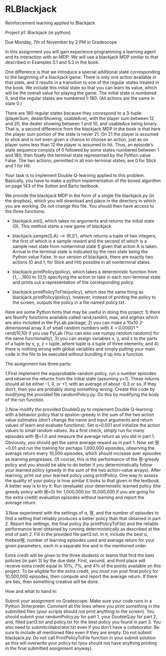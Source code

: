 # RLBlackjack
Reinforcement learning applied to Blackjack

Project p1: Blackjack (in python)

Due Monday, 7th of November by 2 PM in Gradescope

In  this assignment  you  will  gain  experience  programming  a  learning  agent  and  its interaction  with  an  MDP.  We  will  use  a  blackjack  MDP  similar  to  that  described  in Examples 5.1 and 5.3 in the book. 

One  difference  is  that  we  introduce  a  special  additional  state  corresponding  to  the beginning  of  a  blackjack  game.  There  is  only  one  action  available  in  that  state,  and  it results  in  a  transition  to  one  of  the  regular  states  treated  in  the  book.  We  include  this initial state so that you can learn its value, which will be the overall value for playing the game. The initial state is numbered 0, and the regular states are numbered 1-180. (All actions are the same in state 0.) 

There  are  180  regular  states  because  they  correspond  to  a  3-tuple:  (playerSum, dealerShowing,   usableAce),  with  the  player  sum  between  12  and  20,  the  dealer showing  between  1  and  10,  and  usableAce  being  binary.  That  is,  a  second  difference from  the  blackjack  MDP  in  the  book  is  that  here  the  player  sum  portion  of  the  state  is never  21.  On  21  the  player  is  assumed  to  stick  and  is  not  even  given  a  chance  to choose  an  action,  just  as  on  player  sums  less  than  12  the  player  is  assumed  to  hit. Thus,  an  episode’s  state  sequence  consists  of  0  followed  by  some  states  numbered between  1  and  180,  then  finally  the  terminal  state  represented  by  the  Python  value False. The two actions, permitted in all non-terminal states, are 0 for Stick and 1 for Hit.

Your task is to implement Double Q-learning applied to this problem. Basically, you have to make a python implementation of the boxed algorithm on page 143 of the Sutton and Barto textbook. 

We provide the blackjack MDP in the form of a single file blackjack.py (in the dropbox), which  you  will  download  and  place  in  the  directory  in  which  you  are  working.  Do  not change this file. You should then have access to the three functions: 
 
- blackjack.init(),  which  takes  no  arguments  and  returns  the  initial  state  (0). This method starts a new game of blackjack 

- blackjack.sample(S,A)  --> (R,S’),  which  returns  a  tuple  of  two  integers,  the first  of  which  is  a  sample  reward  and  the  second  of  which  is  a  sample  next  state from nonterminal state S given that action A is taken. Arrival in the terminal state is indicated  by  the  next  state  being  the  Python  value  False.  In  our  version  of blackjack, there are exactly two actions (0 and 1, for Stick and Hit) possible in all nonterminal states.

- blackjack.printPolicy(policy),  which  takes  a  deterministic  function  from {1,...,180}  to  {0,1}  specifying  the  action  to  take  in  each  non-terminal  state  and prints out a representation of the corresponding policy.

- blackjack.printPolicyToFile(policy),   which   doe   the   same   thing   as blackjack.printPolicy(policy),  however,  instead  of  printing  the  policy  to  the screen, outputs the policy in a file named policy.txt.

Here  are  some  Python  hints  that  may  be  useful  in  doing  this  project:  1)  there  are NumPy  functions  available  called rand,randint, max,  and argmax  which  are  also included  in  the  PyLab  package;  2)  you  can  make  a  10x10  2-dimensional  array  X  of small random numbers with X = 0.00001 * rand(10,10) if you use PyLab (You can also use numpy.random.random() for the same functionality); 3) you can assign variables x,  y,  and  z  to  the  parts  of  a  tuple  by  x,  y, z  =  tuple,  where  tuple  is  a  tuple  of  three elements;  and  4)  there  is  nothing  wrong  with  global  variables  and  simply  putting  your main code in the file to be executed without bundling it up into a function.

The assignment has three parts:

1.First implement the equiprobable-random policy, run a number episodes and observe the returns from the initial state (assuming γ=1). These returns should all be either -1, 0,  or  +1,  with  an  average  of  about -0.3  or  so.  If  they  don’t,  then  you  are  probably doing   something   wrong.   Create   this   code   by   modifying   the   provided   file randomPolicy.py. Do this by modifying the body of the run function.

2.Now  modify  the  provided  DoubleQ.py  to  implement  Double  Q-learning  with  a behavior  policy  that  is epsilon-greedy  in  the  sum  of  the  two  action  value  estimates  (don’t change the name and input arguments and return values of learn and evaluate functions). Set α=0.001 and initialize the action values to small random values. As a first check, simply run for many episodes with 휀=1.0 and measure the average return as you did in part 1. Obviously, you should get the same average reward as in part 1. Now  set 휀=0.01  and  run  the  training  for  perhaps  1,000,000  episodes,  observing  the average  return  every  10,000  episodes,  which  should  increase  over  episodes  as learning  progresses.  Of  course,  this  is  the  performance  of  the 휀-greedy  policy  and you  should  be  able  to  do  better  if  you  deterministically  follow  your  learned  policy (greedy  in  the  sum  of  the  two  action-value  arrays).  After  learning,  print  out  your learned  policy  using printPolicy.  One  way  to  assess  the  quality  of  your  policy  is how  similar  it  looks  to  that  given  in  the  textbook.  A  better  way  is  to  try  it:  Run (evaluate) your deterministic learned policy (the greedy policy with 휀=0) for 1,000,000 (or  10,000,000  if  you  are  going  for  the  extra  credit)  evaluation  episodes  without learning and report the average return.

3.Now experiment with the settings of α, 휀, and the number of episodes to find a setting that reliably produces a better policy than that obtained in part 2. Report the settings, the final policy (by printPolicyToFile) and the reliable performance level obtained by running deterministically as described at the end of part 2. Fill in the provided file part3.txt. In it, include the best α,  thebest휀, number of learning episodes used and average  return  for  your  given  parameters,  each  in  a  separate  line  and  in  the mentioned order.

Extra  credit  will  be  given  to  the  three  students  or  teams  that  find  the  best  policies  (in part 3) by the due date. First, second, and third place will receive extra credit equal to 
10%,  7%,  and  4%  of  the  points  available  on  this  project.  To  be  eligible  for  the  extra credit, you must run your final policy for 10,000,000 episodes, then compute and report the average return. If there are ties, then something creative will be done.

How and what to hand in:

Submit  your  assignment  on  Gradescope.  Make  sure  your  code  runs  in  a Python  3interpreter.   Comment  all  the  lines  where  you  print  something  in  the  submitted files (your scripts should not print anything to the screen). You should submit your randomPolicy.py  for  part  1,  your DoubleQ.py  for  part  2,  and, filled  part3.txt and policy.txt   for   the   best   policy   you   found   in   part   3.   You   also   need   to   submitcollaborator.txt  even  if  you  don’t  have  a  collaborator.  Be  sure  to include  all mentioned  files  even  if  they  are  empty. Do  not  submit  blackjack.py. Do  not  call PrintPolicyToFile  function  in  your  submit  solution  as  this  will  overwrite  your policy.txt  (you  should  not  have  anything  printing  in  the  final  submitted  assignment anyway).